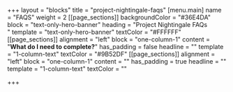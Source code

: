+++
layout = "blocks"
title = "project-nightingale-faqs"
[menu.main]
name = "FAQS"
weight = 2
[[page_sections]]
backgroundColor = "#36E4DA"
block = "text-only-hero-banner"
heading = "Project Nightingale FAQs<br>"
template = "text-only-hero-banner"
textColor = "#FFFFFF"
[[page_sections]]
alignment = "left"
block = "one-column-1"
content = "<strong>What do I need to complete?</strong>"
has_padding = false
headline = ""
template = "1-column-text"
textColor = "#9B52DF"
[[page_sections]]
alignment = "left"
block = "one-column-1"
content = ""
has_padding = true
headline = ""
template = "1-column-text"
textColor = ""

+++
